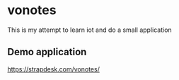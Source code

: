 # vonotes
This is my attempt to learn iot and do a small application

## Demo application
https://strapdesk.com/vonotes/
